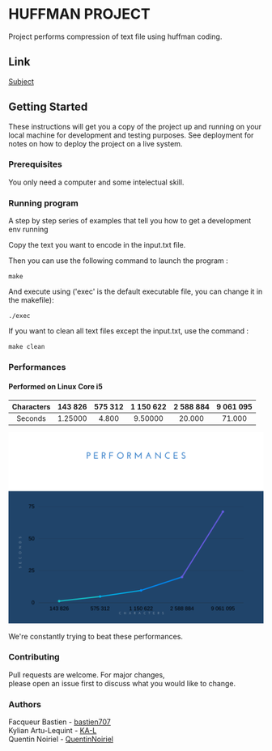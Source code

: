 # HUFFMAN PROJECT

Project performs compression of text file using huffman coding.
## Link

[Subject](https://docs.google.com/document/d/1OUURID_qB3oDBcD7CSMamJLHXSZrWsKi3olc_nWZEvU/edit)

## Getting Started

These instructions will get you a copy of the project up and running on your local machine for development and testing purposes. See deployment for notes on how to deploy the project on a live system.

### Prerequisites

You only need a computer and some intelectual skill. 

### Running program

A step by step series of examples that tell you how to get a development env running

Copy the text you want to encode in the input.txt file.

Then you can use the following command to launch the program : 

```
make
```
And execute using ('exec' is the default executable file, you can change it in the makefile):
```
./exec
```

If you want to clean all text files except the input.txt, use the command : 
```
make clean
```
### Performances 

#### Performed on Linux Core i5

| Characters | 143 826 | 575 312 | 1 150 622 | 2 588 884 | 9 061 095 |
| :--------: | :-----: | :-----: | :-------: | :-------: | :-------: |
| Seconds    | 1.25000 |  4.800  |  9.50000  |   20.000  |   71.000  |

![Alt text](img/graph.png?raw=true "graph")

We're constantly trying to beat these performances.

### Contributing 

Pull requests are welcome. For major changes, <br />
please open an issue first to discuss what you would like to change. <br />

### Authors

Facqueur Bastien - [bastien707](https://github.com/bastien707) <br />
Kylian Artu-Lequint - [KA-L](https://github.com/KA-L) <br />
Quentin Noiriel - [QuentinNoiriel](https://github.com/QuentinNoiriel) <br />


